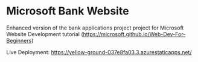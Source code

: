 # Microsoft Bank Website
Enhanced version of the bank applications project project for Microsoft Website Development tutorial (https://microsoft.github.io/Web-Dev-For-Beginners)

Live Deployment: https://yellow-ground-037e8fa03.3.azurestaticapps.net/
